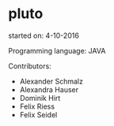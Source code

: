 # pluto

started on: 4-10-2016

Programming language: JAVA

Contributors:
- Alexander Schmalz
- Alexandra Hauser
- Dominik Hirt
- Felix Riess
- Felix Seidel
